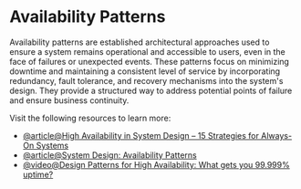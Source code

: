 # Availability Patterns

Availability patterns are established architectural approaches used to ensure a system remains operational and accessible to users, even in the face of failures or unexpected events. These patterns focus on minimizing downtime and maintaining a consistent level of service by incorporating redundancy, fault tolerance, and recovery mechanisms into the system's design. They provide a structured way to address potential points of failure and ensure business continuity.

Visit the following resources to learn more:

- [@article@High Availability in System Design – 15 Strategies for Always-On Systems](https://www.designgurus.io/blog/high-availability-system-design-basics)
- [@article@System Design: Availability Patterns](https://dev.to/decoders_lord/system-design-availability-patterns-104i)
- [@video@Design Patterns for High Availability: What gets you 99.999% uptime?](https://www.youtube.com/watch?v=LdvduBxZRLs)